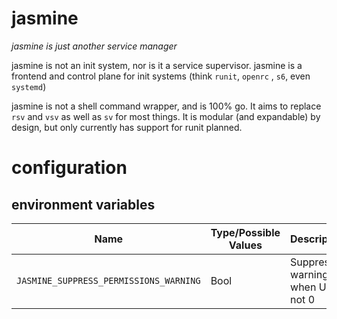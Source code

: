 # jasmine

_jasmine is just another service manager_

jasmine is not an init system, nor is it a service supervisor. jasmine is a frontend and control plane for init systems (think `runit`, `openrc` , `s6`, even `systemd`)

jasmine is not a shell command wrapper, and is 100% go. It aims to replace `rsv` and `vsv` as well as `sv` for most things. It is modular (and expandable) by design, but only currently has support for runit planned.

# configuration

## environment variables

| Name                                   | Type/Possible Values | Description                         |
| -------------------------------------- | -------------------- | ----------------------------------- |
| `JASMINE_SUPPRESS_PERMISSIONS_WARNING` | Bool                 | Suppress warnings when UID is not 0 |

